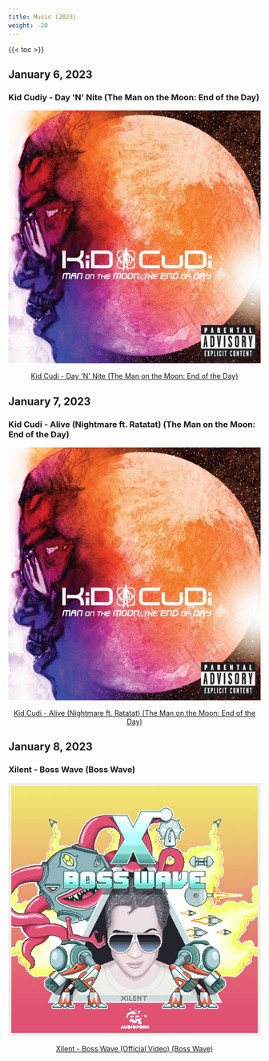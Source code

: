 ```yaml
---
title: Music (2023)
weight: -20
---
```


<!--more-->

{{< toc >}}

## January 6, 2023
### Kid Cudiy - Day 'N' Nite (The Man on the Moon: End of the Day)

<div style="text-align: center;">

![albumimg](/Blog/music/images/kid-cudi-man-on-the-moon-album-cover.jpeg "Kid Cudi - Man on the Moon: End of the Day - Album Cover")
<br />

[Kid Cudi - Day 'N' Nite (The Man on the Moon: End of the Day)](https://www.youtube.com/watch?v=5RXnLaKCRqQ)
</div>


## January 7, 2023
### Kid Cudi - Alive (Nightmare ft. Ratatat) (The Man on the Moon: End of the Day)

<div style="text-align: center;">

![albumimg](/Blog/music/images/kid-cudi-man-on-the-moon-album-cover.jpeg "Kid Cudi - Man on the Moon: End of the Day - Album Cover")
<br />

[Kid Cudi - Alive (Nightmare ft. Ratatat) (The Man on the Moon: End of the Day)](https://www.youtube.com/watch?v=1NI2-QZK_NU)
</div>


## January 8, 2023
### Xilent - Boss Wave (Boss Wave)

<div style="text-align: center;">

![albumimg](/Blog/music/images/xilent_boss_wave.jpeg "Xilent - Boss Wave - Album Cover")
<br />

[Xilent - Boss Wave (Official Video) (Boss Wave)](https://www.youtube.com/watch?v=4wTLjEqj5Xk)
</div>
